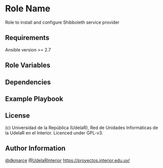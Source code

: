 Role Name
=========

Role to install and configure Shibboleth service provider

Requirements
------------

Ansible version >= 2.7

Role Variables
--------------


Dependencies
------------



Example Playbook
----------------


License
-------

(c) Universidad de la República (UdelaR), Red de Unidades Informáticas de la UdelaR en el Interior. Licenced under GPL-v3.

Author Information
------------------

[@dkmarce](https://github.com/dkmarce)
[@UdelaRInterior](https://github.com/UdelaRInterior)
https://proyectos.interior.edu.uy/